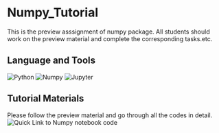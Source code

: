 # Numpy_Tutorial 	
This is the preview asssignment of numpy package. All students should work on the preview material and complete the corresponding tasks.etc.
## Language and Tools
![Python](https://img.shields.io/badge/Python-3776AB?style=for-the-badge&logo=python&logoColor=white)
![Numpy](https://img.shields.io/badge/Numpy-777BB4?style=for-the-badge&logo=numpy&logoColor=white)
![Jupyter](https://img.shields.io/badge/Jupyter-F37626.svg?&style=for-the-badge&logo=Jupyter&logoColor=white)
## Tutorial Materials
Please follow the preview material and go through all the codes in detail. 
![Quick Link to Numpy notebook code](https://github.com/techx-cv/Python_Numpy_Tutorial/blob/main/codes/python%2Bnumpy.ipynb)
